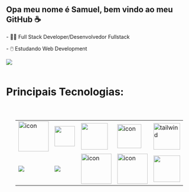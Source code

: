 <h2>Opa meu nome é Samuel, bem vindo ao meu GitHub ☕️</h2>

  <p>- 👨‍💻 Full Stack Developer/Desenvolvedor Fullstack</p>
  <p>- 🖱️ Estudando Web Development</p>

  <div align="start">
 
  <img src="https://github-readme-stats.vercel.app/api?username=Samuellbsilva&show_icons=true&theme=tokyonight" />
</div>
   <br>
    <h1>Principais Tecnologias:</h1>
<div style="display: flex; justify-content:start; padding: 5%;">
 <table align="start">
  <tr>
     <td align="start" width="96">
 <img src="https://techstack-generator.vercel.app/js-icon.svg" alt="icon" width="82" height="82"/>
          </td>
     <td align="start" width="96">
 <img src="https://cdn.jsdelivr.net/gh/devicons/devicon@latest/icons/vuejs/vuejs-original.svg" width="55" height="55"/>
        </td>
    
  <td align="start" width="96">
 <img src="https://cdn.jsdelivr.net/gh/devicons/devicon@latest/icons/nodejs/nodejs-plain-wordmark.svg" width="72" height="72" />
      </td>
      
  <td align="start" width="96">
 <img src="https://techstack-generator.vercel.app/mysql-icon.svg" alt="icon" width="65" height="65" />
          </td>
    <td align="start" width="96">
           <img src="https://skillicons.dev/icons?i=tailwind" width="72" height="72" alt="tailwind" />
         </td>   
 </tr>
  <tr>
    <td align="start" width="96">
            <img src="https://cdn.jsdelivr.net/gh/devicons/devicon@latest/icons/php/php-original.svg" />
 </td>
    <td align="start" width="96">
       <img src="https://cdn.jsdelivr.net/gh/devicons/devicon@latest/icons/laravel/laravel-original.svg" />
 </td>
 <td align="start" width="96">
 <img src="https://techstack-generator.vercel.app/sass-icon.svg" alt="icon" width="82" height="82" />
 </td>
   <td align="start" width="96">
 <img src="https://techstack-generator.vercel.app/github-icon.svg" alt="icon" width="82" height="82" width="82" height="82" />       
         </td> 
    <td align="start" width="96">
   <img src="https://cdn.jsdelivr.net/gh/devicons/devicon@latest/icons/bootstrap/bootstrap-original.svg" width="72" height="72" />
    </td>     

  </tr>
</div>
<br>



<!--
**invitaman/invitaman** is a ✨ _special_ ✨ repository because its `README.md` (this file) appears on your GitHub profile.

Here are some ideas to get you started:

- 🔭 I’m currently working on ...
- 🌱 I’m currently learning ...
- 👯 I’m looking to collaborate on ...
- 🤔 I’m looking for help with ...
- 💬 Ask me about ...
- 📫 How to reach me: ...
- 😄 Pronouns: ...
- ⚡ Fun fact: ...
-->
